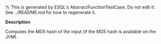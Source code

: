 % This is generated by ESQL's AbstractFunctionTestCase. Do not edit it. See ../README.md for how to regenerate it.

**Description**

Computes the MD5 hash of the input (if the MD5 hash is available on the JVM).

